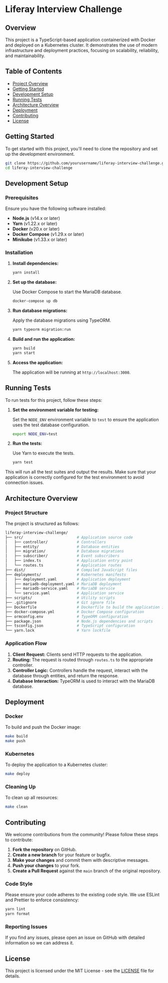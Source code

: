 # Liferay Interview Challenge

## Overview

This project is a TypeScript-based application containerized with Docker and deployed on a Kubernetes cluster. It demonstrates the use of modern infrastructure and deployment practices, focusing on scalability, reliability, and maintainability.

## Table of Contents

- [Project Overview](#overview)
- [Getting Started](#getting-started)
- [Development Setup](#development-setup)
- [Running Tests](#running-tests)
- [Architecture Overview](#architecture-overview)
- [Deployment](#deployment)
- [Contributing](#contributing)
- [License](#license)

## Getting Started

To get started with this project, you'll need to clone the repository and set up the development environment.

```bash
git clone https://github.com/yourusername/liferay-interview-challenge.git
cd liferay-interview-challenge
```

## Development Setup

### Prerequisites

Ensure you have the following software installed:

- **Node.js** (v14.x or later)
- **Yarn** (v1.22.x or later)
- **Docker** (v20.x or later)
- **Docker Compose** (v1.29.x or later)
- **Minikube** (v1.33.x or later)

### Installation

1. **Install dependencies:**

    ```bash
    yarn install
    ```

2. **Set up the database:**

    Use Docker Compose to start the MariaDB database.

    ```bash
    docker-compose up db
    ```

3. **Run database migrations:**

    Apply the database migrations using TypeORM.

    ```bash
    yarn typeorm migration:run
    ```

4. **Build and run the application:**

    ```bash
    yarn build
    yarn start
    ```

5. **Access the application:**

    The application will be running at `http://localhost:3000`.

## Running Tests

To run tests for this project, follow these steps:

1. **Set the environment variable for testing:**

    Set the `NODE_ENV` environment variable to `test` to ensure the application uses the test database configuration.

    ```bash
    export NODE_ENV=test
    ```

2. **Run the tests:**

    Use Yarn to execute the tests.

    ```bash
    yarn test
    ```

This will run all the test suites and output the results. Make sure that your application is correctly configured for the test environment to avoid connection issues.

## Architecture Overview

### Project Structure

The project is structured as follows:

```bash
liferay-interview-challenge/
├── src/                        # Application source code
│   ├── controller/             # Controllers
│   ├── entity/                 # Database entities
│   ├── migration/              # Database migrations
│   ├── subscriber/             # Event subscribers
│   ├── index.ts                # Application entry point
│   └── routes.ts               # Application routes
├── dist/                       # Compiled JavaScript files
├── deployments/                # Kubernetes manifests
│   ├── deployment.yaml         # Application deployment
│   ├── mariadb-deployment.yaml # MariaDB deployment
│   ├── mariadb-service.yaml    # MariaDB service
│   └── service.yaml            # Application service
├── scripts/                    # Utility scripts
├── .gitignore                  # Git ignore file
├── Dockerfile                  # Dockerfile to build the application image
├── docker-compose.yml          # Docker Compose configuration
├── ormconfig.env               # TypeORM configuration
├── package.json                # Node.js dependencies and scripts
├── tsconfig.json               # TypeScript configuration
└── yarn.lock                   # Yarn lockfile
```

### Application Flow

1. **Client Request:** Clients send HTTP requests to the application.
2. **Routing:** The request is routed through `routes.ts` to the appropriate controller.
3. **Controller Logic:** Controllers handle the request, interact with the database through entities, and return the response.
4. **Database Interaction:** TypeORM is used to interact with the MariaDB database.

## Deployment

### Docker

To build and push the Docker image:

```bash
make build
make push
```

### Kubernetes

To deploy the application to a Kubernetes cluster:

```bash
make deploy
```

### Cleaning Up

To clean up all resources:

```bash
make clean
```

## Contributing

We welcome contributions from the community! Please follow these steps to contribute:

1. **Fork the repository** on GitHub.
2. **Create a new branch** for your feature or bugfix.
3. **Make your changes** and commit them with descriptive messages.
4. **Push your changes** to your fork.
5. **Create a Pull Request** against the `main` branch of the original repository.

### Code Style

Please ensure your code adheres to the existing code style. We use ESLint and Prettier to enforce consistency:

```bash
yarn lint
yarn format
```

### Reporting Issues

If you find any issues, please open an issue on GitHub with detailed information so we can address it.

## License

This project is licensed under the MIT License - see the [LICENSE](LICENSE) file for details.
